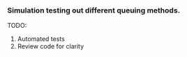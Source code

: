 ### Simulation testing out different queuing methods.

TODO:
1) Automated tests
2) Review code for clarity
   
